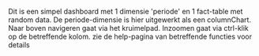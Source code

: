 Dit is een simpel dashboard met 1 dimensie 'periode' en 1 fact-table met random data. De periode-dimensie is hier uitgewerkt als een columnChart. Naar boven navigeren gaat via het kruimelpad. Inzoomen gaat via ctrl-klik op de betreffende kolom. zie de help-pagina van betreffende functies voor details
